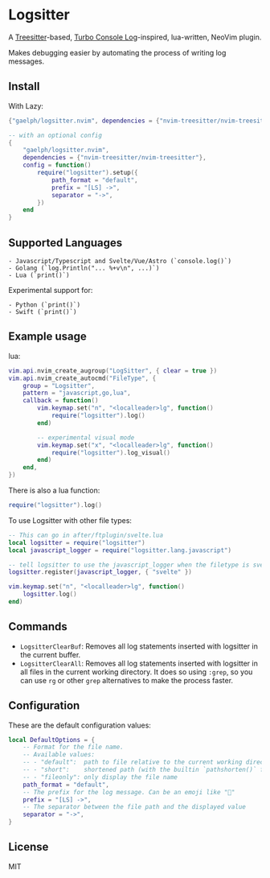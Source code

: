 # Logsitter

A [Treesitter](https://github.com/nvim-treesitter/nvim-treesitter)-based, [Turbo Console Log](https://github.com/Chakroun-Anas/turbo-console-log)-inspired, lua-written, NeoVim plugin.


Makes debugging easier by automating the process of writing log messages.

## Install

With Lazy:
```lua
{"gaelph/logsitter.nvim", dependencies = {"nvim-treesitter/nvim-treesitter"}}

-- with an optional config
{
	"gaelph/logsitter.nvim",
	dependencies = {"nvim-treesitter/nvim-treesitter"},
	config = function()
		require("logsitter").setup({
			path_format = "default",
			prefix = "[LS] ->",
			separator = "->",
		})
	end
}
```


## Supported Languages

	- Javascript/Typescript and Svelte/Vue/Astro (`console.log()`)
	- Golang (`log.Println("... %+v\n", ...)`)
	- Lua (`print()`)

Experimental support for:

	- Python (`print()`)
	- Swift (`print()`)


## Example usage

lua:
```lua
vim.api.nvim_create_augroup("LogSitter", { clear = true })
vim.api.nvim_create_autocmd("FileType", {
	group = "Logsitter",
	pattern = "javascript,go,lua",
	callback = function()
		vim.keymap.set("n", "<localleader>lg", function()
			require("logsitter").log()
		end)

		-- experimental visual mode
		vim.keymap.set("x", "<localleader>lg", function()
			require("logsitter").log_visual()
		end)
	end,
})
```

There is also a lua function:
```lua
require("logsitter").log()
```


To use Logsitter with other file types:

```lua
-- This can go in after/ftplugin/svelte.lua
local logsitter = require("logsitter")
local javascript_logger = require("logsitter.lang.javascript")

-- tell logsitter to use the javascript_logger when the filetype is svelte
logsitter.register(javascript_logger, { "svelte" })

vim.keymap.set("n", "<localleader>lg", function()
	logsitter.log()
end)

```

## Commands

- `LogsitterClearBuf`: Removes all log statements inserted with logsitter in the current buffer.
- `LogsitterClearAll`: Removes all log statements inserted with logsitter in all files in the current working directory. It does so using `:grep`, so you can use `rg` or other `grep` alternatives to make the process faster.

## Configuration
These are the default configuration values:
```lua
local DefaultOptions = {
	-- Format for the file name.
	-- Available values:
	-- - "default":  path to file relative to the current working directory
	-- - "short":    shortened path (with the builtin `pathshorten()` function)
	-- - "fileonly": only display the file name
	path_format = "default",
	-- The prefix for the log message. Can be an emoji like "🚀"
	prefix = "[LS] ->",
	-- The separator between the file path and the displayed value
	separator = "->",
}
```

## License

MIT
